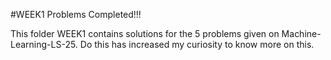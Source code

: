 #WEEK1 Problems Completed!!!

This folder WEEK1 contains solutions for the 5 problems given on Machine-Learning-LS-25. Do this has increased my curiosity to know more on this.
